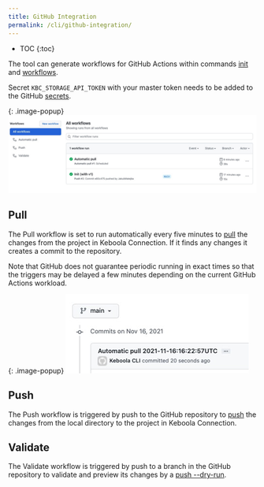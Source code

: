 ```yaml
---
title: GitHub Integration
permalink: /cli/github-integration/
---
```


* TOC
{:toc}

The tool can generate workflows for GitHub Actions within commands [init](/cli/commands/init/) 
and [workflows](/cli/commands/workflows/).

Secret `KBC_STORAGE_API_TOKEN` with your master token needs to be added to the GitHub 
[secrets](https://docs.github.com/en/actions/security-guides/encrypted-secrets#creating-encrypted-secrets-for-a-repository).

{: .image-popup}
![Screenshot -- GitHub Actions](/cli/github-integration/github-actions.jpg)

## Pull

The Pull workflow is set to run automatically every five minutes to [pull](/cli/commands/pull/) the changes from 
the project in Keboola Connection. If it finds any changes it creates a commit to the repository.

Note that GitHub does not guarantee periodic running in exact times so that the triggers may be delayed a few minutes 
depending on the current GitHub Actions workload. 

{: .image-popup}
![Screenshot -- A commit by Pull action](/cli/github-integration/pull-commit.jpg)

## Push

The Push workflow is triggered by push to the GitHub repository to [push](/cli/commands/push/) the changes from
the local directory to the project in Keboola Connection.

## Validate

The Validate workflow is triggered by push to a branch in the GitHub repository to validate and preview its changes by 
a [push --dry-run](/cli/commands/push/).
